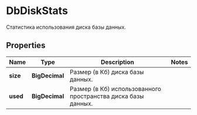

# DbDiskStats

Статистика использования диска базы данных.

## Properties

| Name | Type | Description | Notes |
|------------ | ------------- | ------------- | -------------|
|**size** | **BigDecimal** | Размер (в Кб) диска базы данных. |  |
|**used** | **BigDecimal** | Размер (в Кб) использованного пространства диска базы данных. |  |



